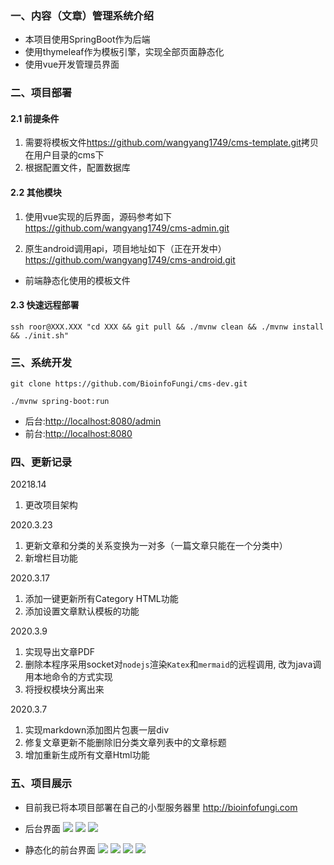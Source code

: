 
### 一、内容（文章）管理系统介绍
+ 本项目使用SpringBoot作为后端
+ 使用thymeleaf作为模板引擎，实现全部页面静态化
+ 使用vue开发管理员界面

### 二、项目部署
#### 2.1 前提条件
1. 需要将模板文件<https://github.com/wangyang1749/cms-template.git>拷贝在用户目录的cms下
2. 根据配置文件，配置数据库

#### 2.2 其他模块
1. 使用vue实现的后界面，源码参考如下
<https://github.com/wangyang1749/cms-admin.git> <br> 

2. 原生android调用api，项目地址如下（正在开发中）
<https://github.com/wangyang1749/cms-android.git>
+ 前端静态化使用的模板文件

#### 2.3 快速远程部署
```shell
ssh roor@XXX.XXX "cd XXX && git pull && ./mvnw clean && ./mvnw install && ./init.sh"
```

### 三、系统开发
```
git clone https://github.com/BioinfoFungi/cms-dev.git
```
```
./mvnw spring-boot:run
```
+ 后台:<http://localhost:8080/admin>
+ 前台:<http://localhost:8080>



### 四、更新记录
20218.14
1. 更改项目架构

2020.3.23
1. 更新文章和分类的关系变换为一对多（一篇文章只能在一个分类中）
2. 新增栏目功能

2020.3.17
1. 添加一键更新所有Category HTML功能
2. 添加设置文章默认模板的功能

2020.3.9
1. 实现导出文章PDF
2. 删除本程序采用socket对`nodejs`渲染`Katex`和`mermaid`的远程调用, 
改为java调用本地命令的方式实现
3. 将授权模块分离出来

 2020.3.7 
1. 实现markdown添加图片包裹一层div
2. 修复文章更新不能删除旧分类文章列表中的文章标题
3. 增加重新生成所有文章Html功能

### 五、项目展示
+ 目前我已将本项目部署在自己的小型服务器里
<http://bioinfofungi.com>


+ 后台界面
![](https://wangyang-bucket.oss-cn-beijing.aliyuncs.com/image-bed/5406acbf-de2f-418b-866f-3d113fad41a9.png)
![](https://wangyang-bucket.oss-cn-beijing.aliyuncs.com/image-bed/593ceb55-19c9-4b9b-9612-c8f8fc771a66.png)
![](https://wangyang-bucket.oss-cn-beijing.aliyuncs.com/image-bed/c18cfb8d-023a-4881-a82a-d4291f7695ef.png)
+ 静态化的前台界面
![](https://wangyang-bucket.oss-cn-beijing.aliyuncs.com/image-bed/d68e9599-496a-470f-86ac-7926374ea56e.png)
![](https://wangyang-bucket.oss-cn-beijing.aliyuncs.com/image-bed/6a358f19-2db8-4afc-a2bb-d0afff8e676a.png)
![](https://wangyang-bucket.oss-cn-beijing.aliyuncs.com/image-bed/94535ba9-4d75-4792-b6b2-53eac38a1ee9.png)
![](https://wangyang-bucket.oss-cn-beijing.aliyuncs.com/image-bed/9fac9998-c498-4742-b9a8-f42bcc29d82f.png)
